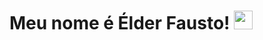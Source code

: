 <h1> Meu nome é Élder Fausto! <img
src="https://raw.githubusercontent.com/kaueMarques/master/hi.gif"
width="30px"></h1>
